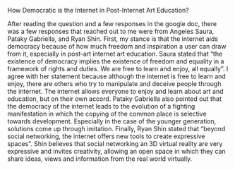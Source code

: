 How Democratic is the Internet in Post-Internet Art Education? 

After reading the question and a few responses in the google doc, there was a few responses that reached out to me were from Angeles Saura, Pataky Gabriella, and Ryan Shin. First, my stance is that the internet aids democracy because of how much freedom and inspiration a user can draw from it, especially in post-art internet art education. Saura stated that “the existence of democracy implies the existence of freedom and equality in a framework of rights and duties. We are free to learn and enjoy, all equally”. I agree with her statement because although the internet is free to learn and enjoy, there are others who try to manipulate and deceive people through the internet. The internet allows everyone to enjoy and learn about art and education, but on their own accord. Pataky Gabriella also pointed out that the democracy of the internet leads to the evolution of a fighting manifestation in which the copying of the common place is selective towards development. Especially in the case of the younger generation, solutions come up through imitation. Finally, Ryan Shin stated that “beyond social networking, the internet offers new tools to create expressive spaces”. Shin believes that social networking an 3D virtual reality are very expressive and invites creativity, allowing an open space in which they can share ideas, views and information from the real world virtually. 

